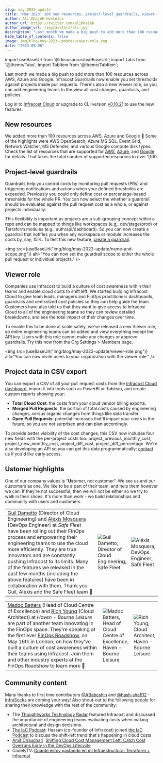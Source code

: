 ```yaml
---
slug: may-2023-update
title: "May 2023: 100 new resources, project-level guardrails, viewer role & ustomer highlights!"
author: Ali Khajeh-Hosseini
author_url: https://twitter.com/alikhajeh
author_image_url: /img/avatars/ali.jpg
description: "Last month we made a big push to add more than 100 resources across AWS, Azure and Google. Infracost Guardrails now enable you set thresholds against projects inside pull requests. There's also a new Viewer role, so you can add engineering teams to the view all cost changes, guardrails, and policies."
hide_table_of_contents: false
image: img/blog/may-2023-update/viewer-role.png
date: "2023-05-08"
---
```


import useBaseUrl from '@docusaurus/useBaseUrl';
import Tabs from '@theme/Tabs';
import TabItem from '@theme/TabItem';

Last month we made a big push to add more than 100 resources across AWS, Azure and Google. Infracost Guardrails now enable you set thresholds against projects inside pull requests. There's also a new Viewer role, so you can add engineering teams to the view all cost changes, guardrails, and policies.

<!--truncate-->

Log in to [Infracost Cloud](https://dashboard.infracost.io) or upgrade to CLI version [v0.10.21](/docs/#1-install-infracost) to use the new features.

## New resources

We added more than 100 resources across AWS, Azure and Google 🚀 Some of the highlights were AWS OpenSearch, Azure MS SQL, Event Grid, Network Watcher, MS Defender, and various Google compute disk types. Check the list of resources that are supported for [AWS](/docs/supported_resources/aws/), [Azure](/docs/supported_resources/azure/), and [Google](/docs/supported_resources/google/) for details. That takes the total number of supported resources to over 1,100.

## Project-level guardrails

Guardrails help you control costs by monitoring pull requests (PRs) and triggering notifications and actions when your defined thresholds are exceeded. Previously you could only define cost or percentage-based thresholds for the whole PR. You can now select the whether a guardrail should be evaluated against the pull request cost as a whole, or against projects individually.

This flexibility is important as projects are a sub-grouping concept within a repo and can be mapped to things like workspaces (e.g., dev/stage/prod) or Terraform modules (e.g., auth/api/dashboard). So you can now create a guardrail that notifies you when any workspace or module increases the costs by, say, 15%. To test this new feature, [create a guardrail](/docs/infracost_cloud/guardrails/).

<img src={useBaseUrl("img/blog/may-2023-update/name-and-scope.png")} alt="You can now set the guardrail scope to either the whole pull request or individual projects." />

## Viewer role

Companies use Infracost to build a culture of cost awareness within their teams and enable cloud costs to shift left. We started building Infracost Cloud to give team leads, managers and FinOps practitioners dashboards, guardrails and centralized cost policies so they can help guide the team. Customers have also told us that they want to give access to Infracost Cloud to all of the engineering teams so they can review detailed breakdowns, and see the total impact of their changes over time.

To enable this to be done at scale safely, we've released a new Viewer role, so entire engineering teams can be added and view everything except the API key. Users with this role cannot make any changes or approve guardrails. Try this now from the Org Settings > Members page.

<img src={useBaseUrl("img/blog/may-2023-update/viewer-role.png")} alt="You can now invite users to your organization with the viewer role." />

## Project data in CSV export

You can export a CSV of all your pull request costs from the [Infracost Cloud dashboard](/docs/infracost_cloud/get_started/), import it into tools such as PowerBI or Tableau, and create custom reports showing your:
- **Total Cloud Cost**: the costs from your cloud vendor billing exports.
- **Merged Pull Requests**: the portion of total costs caused by engineering changes, versus organic changes from things like data transfer.
- **Open Pull Requests**: potential increases that'll impact your costs in the future, so you are not surprised and can plan accordingly.

To provide better visibility of the cost changes, this CSV now includes four new fields with the per-project costs too: project_previous_monthly_cost, project_new_monthly_cost, project_diff_cost, project_diff_percentage. We're also developing an API so you can get this data programmatically; [contact us](mailto:hello@infracost.io) if you'd like early access.

## Ustomer highlights

One of our company values is "**Us**tomer, not customer". We see us and our customers as one. We like to be a part of their team, and help them however we can. If they're not successful, then we will not be either so we try to walk in their shoes. It's more than work - we build relationships and community with users and customers.

<table class="noBorder">
<tr>
  <td><a href="https://www.linkedin.com/in/guil-dametto-15068795/">Guil Dametto</a> (Director of Cloud Engineering) and <a href="https://www.linkedin.com/in/alexis-mosquera-caicedo/">Aléxis Mosquera</a> (DevOps Engineer) at <i>Safe Fleet</i> have been rolling out their FinOps process and empowering their engineering teams to use the cloud more efficiently. They are true innovators and are constantly pushing Infracost to its limits. Many of the features we released in the past few months (including the above features) have been in collaboration with them. Thank you Guil, Alexis and the Safe Fleet team 🙌</td>
  <td width="10%"><img src={useBaseUrl("img/blog/may-2023-update/guil.png")} alt="Guil Dametto, Director of Cloud Engineering, Safe Fleet" /></td><td width="10%"><img src={useBaseUrl("img/blog/may-2023-update/alexis.png")} alt="Aléxis Mosquera, DevOps Engineer, Safe Fleet" /></td>
</tr>
</table>

<table class="noBorder">
<tr>
  <td><a href="https://www.linkedin.com/in/madoc-batters-aws-machinelearning/">Madoc Batters</a> (Head of Cloud Centre of Excellence) and <a href="https://www.linkedin.com/in/rich-young-b606672b/">Rich Young</a> (Cloud Architect) at <i>Haven - Bourne Leisure</i> are part of another team innovating in the FinOps space. They're speaking at the first ever <a href="https://www.finops.org/event/london-finops-roadshow/">FinOps Roadshow</a>, on May 16th in London, on how they've built a culture of cost awareness within their teams using Infracost. Join them and other industry experts at the FinOps Roadshow to learn more 🚀</td>
  <td width="10%"><img src={useBaseUrl("img/blog/may-2023-update/madoc.png")} alt="Madoc Batters, Head of Cloud Centre of Excellence, Haven - Bourne Leisure" /></td><td width="10%"><img src={useBaseUrl("img/blog/may-2023-update/rich.png")} alt="Rich Young, Cloud Architect, Haven - Bourne Leisure" /></td>
</tr>
</table>

## Community content

Many thanks to first time contributors [@ABaboshin](https://github.com/ABaboshin) and [@hash-sha512](https://github.com/hash-sha512) - [InfraSocks](https://twitter.com/AliKhajeh/status/1510310791508946945) are coming your way! Also shout-out to the following people for sharing their knowledge with the rest of the community:

- The [Thoughtworks Technology Radar](https://www.thoughtworks.com/radar/techniques?blipid=1338) featured Infracost and discussed the importance of engineering teams evaluating costs when making architectural and design decisions.
- [The IaC Podcast](https://www.theiacpodcast.com/): Hassan (co-founder of Infracost) joined [the IaC Podcast](https://www.theiacpodcast.com/episode/1) to discuss the shift-left trend that's happening in cloud costs
- [Amit Chaudhari](https://www.linkedin.com/in/amitkc1/): [Shifting Cloud Cost Management Left: Catch Cost Overruns Early in the DevOps Lifecycle](https://medium.com/@amitkcpvg/shifting-cloud-cost-management-left-catch-cost-overruns-early-in-the-devops-lifecycle-e5f2d92a3466)
- CodelyTV: [Cuánto estoy gastando en mi Infraestructura: Terraform + Infracost](https://www.youtube.com/watch?v=BQKQKglizk8)
